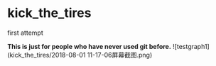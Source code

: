 # kick_the_tires
first attempt

**This is just for people who have never used git before.**
![testgraph1](kick_the_tires/2018-08-01 11-17-06屏幕截图.png)
